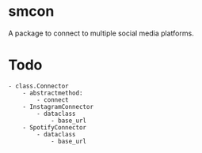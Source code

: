 # smcon
A package to connect to multiple social media platforms.

# Todo
    - class.Connector
        - abstractmethod:
            - connect
        - InstagramConnector
            - dataclass
                - base_url
        - SpotifyConnector
            - dataclass
                - base_url

